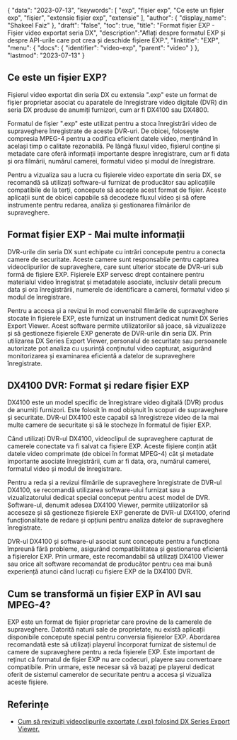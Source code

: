 {
"data": "2023-07-13",
  "keywords": [
"exp",
"fișier exp",
"Ce este un fișier exp",
"fişier",
"extensie fișier exp",
"extensie"
],
  "author": {
"display_name": "Shakeel Faiz"
},
"draft": "false",
"toc": true,
"title": "Format fișier EXP - Fișier video exportat seria DX",
  "description":"Aflați despre formatul EXP și despre API-urile care pot crea și deschide fișiere EXP.",
  "linktitle": "EXP",
  "menu": {
    "docs": {
      "identifier": "video-exp",
      "parent": "video"
}
},
"lastmod": "2023-07-13"
}

## Ce este un fișier EXP?

Fișierul video exportat din seria DX cu extensia ".exp" este un format de fișier proprietar asociat cu aparatele de înregistrare video digitale (DVR) din seria DX produse de anumiți furnizori, cum ar fi DX4100 sau DX4800.

Formatul de fișier ".exp" este utilizat pentru a stoca înregistrări video de supraveghere înregistrate de aceste DVR-uri. De obicei, folosește compresia MPEG-4 pentru a codifica eficient datele video, menținând în același timp o calitate rezonabilă. Pe lângă fluxul video, fișierul conține și metadate care oferă informații importante despre înregistrare, cum ar fi data și ora filmării, numărul camerei, formatul video și modul de înregistrare.

Pentru a vizualiza sau a lucra cu fișierele video exportate din seria DX, se recomandă să utilizați software-ul furnizat de producător sau aplicațiile compatibile de la terți, concepute să accepte acest format de fișier. Aceste aplicații sunt de obicei capabile să decodeze fluxul video și să ofere instrumente pentru redarea, analiza și gestionarea filmărilor de supraveghere.

## Format fișier EXP - Mai multe informații

DVR-urile din seria DX sunt echipate cu intrări concepute pentru a conecta camere de securitate. Aceste camere sunt responsabile pentru captarea videoclipurilor de supraveghere, care sunt ulterior stocate de DVR-uri sub formă de fișiere EXP. Fișierele EXP servesc drept containere pentru materialul video înregistrat și metadatele asociate, inclusiv detalii precum data și ora înregistrării, numerele de identificare a camerei, formatul video și modul de înregistrare.

Pentru a accesa și a revizui în mod convenabil filmările de supraveghere stocate în fișierele EXP, este furnizat un instrument dedicat numit DX Series Export Viewer. Acest software permite utilizatorilor să joace, să vizualizeze și să gestioneze fișierele EXP generate de DVR-urile din seria DX. Prin utilizarea DX Series Export Viewer, personalul de securitate sau persoanele autorizate pot analiza cu ușurință conținutul video capturat, asigurând monitorizarea și examinarea eficientă a datelor de supraveghere înregistrate.

## DX4100 DVR: Format și redare fișier EXP

DX4100 este un model specific de înregistrare video digitală (DVR) produs de anumiți furnizori. Este folosit în mod obișnuit în scopuri de supraveghere și securitate. DVR-ul DX4100 este capabil să înregistreze video de la mai multe camere de securitate și să le stocheze în formatul de fișier EXP.

Când utilizați DVR-ul DX4100, videoclipul de supraveghere capturat de camerele conectate va fi salvat ca fișiere EXP. Aceste fișiere conțin atât datele video comprimate (de obicei în format MPEG-4) cât și metadate importante asociate înregistrării, cum ar fi data, ora, numărul camerei, formatul video și modul de înregistrare.

Pentru a reda și a revizui filmările de supraveghere înregistrate de DVR-ul DX4100, se recomandă utilizarea software-ului furnizat sau a vizualizatorului dedicat special conceput pentru acest model de DVR. Software-ul, denumit adesea DX4100 Viewer, permite utilizatorilor să acceseze și să gestioneze fișierele EXP generate de DVR-ul DX4100, oferind funcționalitate de redare și opțiuni pentru analiza datelor de supraveghere înregistrate.

DVR-ul DX4100 și software-ul asociat sunt concepute pentru a funcționa împreună fără probleme, asigurând compatibilitatea și gestionarea eficientă a fișierelor EXP. Prin urmare, este recomandabil să utilizați DX4100 Viewer sau orice alt software recomandat de producător pentru cea mai bună experiență atunci când lucrați cu fișiere EXP de la DX4100 DVR.


## Cum se transformă un fișier EXP în AVI sau MPEG-4?

EXP este un format de fișier proprietar care provine de la camerele de supraveghere. Datorită naturii sale de proprietate, nu există aplicații disponibile concepute special pentru conversia fișierelor EXP. Abordarea recomandată este să utilizați playerul încorporat furnizat de sistemul de camere de supraveghere pentru a reda fișierele EXP. Este important de reținut că formatul de fișier EXP nu are codecuri, playere sau convertoare compatibile. Prin urmare, este necesar să vă bazați pe playerul dedicat oferit de sistemul camerelor de securitate pentru a accesa și vizualiza aceste fișiere.

## Referințe
* [Cum să revizuiți videoclipurile exportate (.exp) folosind DX Series Export Viewer.](https://support.pelco.com/s/article/How-to-review-exported-video-exp-using-the-DX-Series-Export-Viewer-1538586687024?language=en_US)








